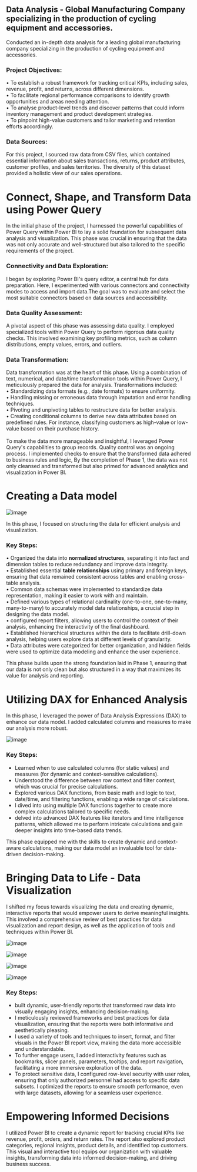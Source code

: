 ## Data Analysis - Global Manufacturing Company specializing in the production of cycling equipment and accessories.
Conducted an in-depth data analysis for a leading global manufacturing company specializing in the production of cycling equipment and accessories.

### Project Objectives:
•	To establish a robust framework for tracking critical KPIs, including sales, revenue, profit, and returns, across different dimensions.<br>
•	To facilitate regional performance comparisons to identify growth opportunities and areas needing attention.<br>
•	To analyse product-level trends and discover patterns that could inform inventory management and product development strategies.<br>
•	To pinpoint high-value customers and tailor marketing and retention efforts accordingly.<br>

### Data Sources:
For this project, I sourced raw data from CSV files, which contained essential information about sales transactions, returns, product attributes, customer profiles, and sales territories. The diversity of this dataset provided a holistic view of our sales operations.

# Connect, Shape, and Transform Data using Power Query
In the initial phase of the project, I harnessed the powerful capabilities of Power Query within Power BI to lay a solid foundation for subsequent data analysis and visualization. This phase was crucial in ensuring that the data was not only accurate and well-structured but also tailored to the specific requirements of the project.

### Connectivity and Data Exploration:
I began by exploring Power BI's query editor, a central hub for data preparation. Here, I experimented with various connectors and connectivity modes to access and import data.The goal was to evaluate and select the most suitable connectors based on data sources and accessibility.

### Data Quality Assessment:
A pivotal aspect of this phase was assessing data quality. I employed specialized tools within Power Query to perform rigorous data quality checks. This involved examining key profiling metrics, such as column distributions, empty values, errors, and outliers.

### Data Transformation:
Data transformation was at the heart of this phase. Using a combination of text, numerical, and date/time transformation tools within Power Query, I meticulously prepared the data for analysis. Transformations included:<br>
•	Standardizing data formats (e.g., date formats) to ensure uniformity.<br>
•	Handling missing or erroneous data through imputation and error handling techniques.<br>
•	Pivoting and unpivoting tables to restructure data for better analysis.<br>
•	Creating conditional columns to derive new data attributes based on predefined rules. For instance, classifying customers as high-value or low-value based on their purchase history.<br>
<br>
To make the data more manageable and insightful, I leveraged Power Query's capabilities to group records. Quality control was an ongoing process. I implemented checks to ensure that the transformed data adhered to business rules and logic, By the completion of Phase 1, the data was not only cleansed and transformed but also primed for advanced analytics and visualization in Power BI.

# Creating a Data model

![image](https://github.com/nithin009/Data-Analysis-Power-BI/assets/24668558/d58a08bb-421c-4778-acbb-21a1530a617e)

In this phase, I focused on structuring the data for efficient analysis and visualization.

### Key Steps:
• Organized the data into **normalized structures**, separating it into fact and dimension tables to reduce redundancy and improve data integrity.<br>
• Established essential **table relationships** using primary and foreign keys, ensuring that data remained consistent across tables and enabling cross-table analysis.<br>
• Common data schemas were implemented to standardize data representation, making it easier to work with and maintain.<br>
• Defined various types of relational cardinality (one-to-one, one-to-many, many-to-many) to accurately model data relationships, a crucial step in designing the data model.<br>
• configured report filters, allowing users to control the context of their analysis, enhancing the interactivity of the final dashboard.<br>
• Established hierarchical structures within the data to facilitate drill-down analysis, helping users explore data at different levels of granularity.<br>
• Data attributes were categorized for better organization, and hidden fields were used to optimize data modeling and enhance the user experience.<br>

This phase builds upon the strong foundation laid in Phase 1, ensuring that our data is not only clean but also structured in a way that maximizes its value for analysis and reporting.

# Utilizing DAX for Enhanced Analysis
In this phase, I leveraged the power of Data Analysis Expressions (DAX) to enhance our data model. I added calculated columns and measures to make our analysis more robust.

![image](https://github.com/nithin009/Data-Analysis-Power-BI/assets/24668558/1611e3fa-9963-4f35-990e-c23e67f619ca)


### Key Steps:
* Learned when to use calculated columns (for static values) and measures (for dynamic and context-sensitive calculations).<br>
* Understood the difference between row context and filter context, which was crucial for precise calculations.<br>
* Explored various DAX functions, from basic math and logic to text, date/time, and filtering functions, enabling a wide range of calculations.<br>
* I dived into using multiple DAX functions together to create more complex calculations tailored to specific needs.<br>
* delved into advanced DAX features like iterators and time intelligence patterns, which allowed me to perform intricate calculations and gain deeper insights into time-based data trends.<br>

This phase equipped me with the skills to create dynamic and context-aware calculations, making our data model an invaluable tool for data-driven decision-making.


# Bringing Data to Life - Data Visualization

I shifted my focus towards visualizing the data and creating dynamic, interactive reports that would empower users to derive meaningful insights. This involved a comprehensive review of best practices for data visualization and report design, as well as the application of tools and techniques within Power BI.

![image](https://github.com/nithin009/Data-Analysis-Power-BI/assets/24668558/6aa95399-7ef2-48c7-8d06-5f637d472bc1)

![image](https://github.com/nithin009/Data-Analysis-Power-BI/assets/24668558/462d2d74-f0cc-4fac-894f-ce4decdf9162)

![image](https://github.com/nithin009/Data-Analysis-Power-BI/assets/24668558/1c34a2b2-12f4-43c5-8e05-eacff19628be)

![image](https://github.com/nithin009/Data-Analysis-Power-BI/assets/24668558/5d93669f-228d-40b5-94e9-a8b2aef62aaa)





### Key Steps: 
* built dynamic, user-friendly reports that transformed raw data into visually engaging insights, enhancing decision-making. <br>
* I meticulously reviewed frameworks and best practices for data visualization, ensuring that the reports were both informative and aesthetically pleasing. <br>
* I used a variety of tools and techniques to insert, format, and filter visuals in the Power BI report view, making the data more accessible and understandable.<br>
* To further engage users, I added interactivity features such as bookmarks, slicer panels, parameters, tooltips, and report navigation, facilitating a more immersive exploration of the data.<br>
* To protect sensitive data, I configured row-level security with user roles, ensuring that only authorized personnel had access to specific data subsets. I optimized the reports to ensure smooth performance, even with large datasets, allowing for a seamless user experience.<br>


# Empowering Informed Decisions 

I utilized Power BI to create a dynamic report for tracking crucial KPIs like revenue, profit, orders, and return rates. The report also explored product categories, regional insights, product details, and identified top customers. This visual and interactive tool equips our organization with valuable insights, transforming data into informed decision-making, and driving business success.





